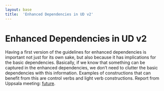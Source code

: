 ```yaml
---
layout: base
title:  'Enhanced Dependencies in UD v2'
---
```


# Enhanced Dependencies in UD v2

Having a first version of the guidelines for enhanced dependencies is important not just for its own sake,
but also because it has implications for the basic dependencies. Basically, if we know that something
can be captured in the enhanced dependencies, we don’t need to clutter the basic dependencies with
this information. Examples of constructions that can benefit from this are control verbs and light verb
constructions. Report from Uppsala meeting: [future](../2015-08-23-uppsala/future.html).

